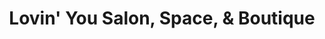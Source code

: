 ---
title: "Lovin' You Salon, Space, & Boutique"
url: /sulphur-springs/lovin-you-salon-space-and-boutique/
shop: hairdresser
---